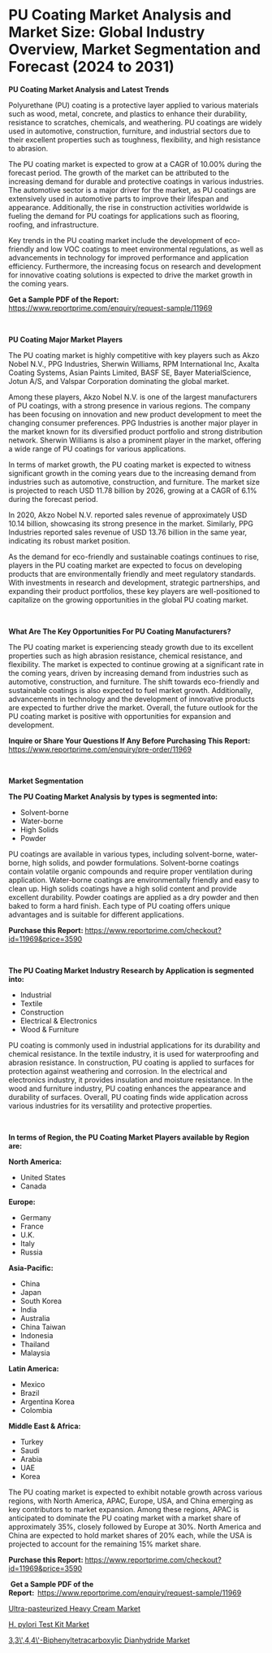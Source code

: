 <p><h1>PU Coating Market Analysis and Market Size: Global Industry Overview, Market Segmentation and Forecast (2024 to 2031)</h1></p><p><strong>PU Coating Market Analysis and Latest Trends</strong></p>
<p><p>Polyurethane (PU) coating is a protective layer applied to various materials such as wood, metal, concrete, and plastics to enhance their durability, resistance to scratches, chemicals, and weathering. PU coatings are widely used in automotive, construction, furniture, and industrial sectors due to their excellent properties such as toughness, flexibility, and high resistance to abrasion.</p><p>The PU coating market is expected to grow at a CAGR of 10.00% during the forecast period. The growth of the market can be attributed to the increasing demand for durable and protective coatings in various industries. The automotive sector is a major driver for the market, as PU coatings are extensively used in automotive parts to improve their lifespan and appearance. Additionally, the rise in construction activities worldwide is fueling the demand for PU coatings for applications such as flooring, roofing, and infrastructure.</p><p>Key trends in the PU coating market include the development of eco-friendly and low VOC coatings to meet environmental regulations, as well as advancements in technology for improved performance and application efficiency. Furthermore, the increasing focus on research and development for innovative coating solutions is expected to drive the market growth in the coming years.</p></p>
<p><strong>Get a Sample PDF of the Report:&nbsp;</strong> <a href="https://www.reportprime.com/enquiry/request-sample/11969">https://www.reportprime.com/enquiry/request-sample/11969</a></p>
<p>&nbsp;</p>
<p><strong>PU Coating Major Market Players</strong></p>
<p><p>The PU coating market is highly competitive with key players such as Akzo Nobel N.V., PPG Industries, Sherwin Williams, RPM International Inc, Axalta Coating Systems, Asian Paints Limited, BASF SE, Bayer MaterialScience, Jotun A/S, and Valspar Corporation dominating the global market. </p><p>Among these players, Akzo Nobel N.V. is one of the largest manufacturers of PU coatings, with a strong presence in various regions. The company has been focusing on innovation and new product development to meet the changing consumer preferences. PPG Industries is another major player in the market known for its diversified product portfolio and strong distribution network. Sherwin Williams is also a prominent player in the market, offering a wide range of PU coatings for various applications.</p><p>In terms of market growth, the PU coating market is expected to witness significant growth in the coming years due to the increasing demand from industries such as automotive, construction, and furniture. The market size is projected to reach USD 11.78 billion by 2026, growing at a CAGR of 6.1% during the forecast period.</p><p>In 2020, Akzo Nobel N.V. reported sales revenue of approximately USD 10.14 billion, showcasing its strong presence in the market. Similarly, PPG Industries reported sales revenue of USD 13.76 billion in the same year, indicating its robust market position.</p><p>As the demand for eco-friendly and sustainable coatings continues to rise, players in the PU coating market are expected to focus on developing products that are environmentally friendly and meet regulatory standards. With investments in research and development, strategic partnerships, and expanding their product portfolios, these key players are well-positioned to capitalize on the growing opportunities in the global PU coating market.</p></p>
<p>&nbsp;</p>
<p><strong>What Are The Key Opportunities For PU Coating Manufacturers?</strong></p>
<p><p>The PU coating market is experiencing steady growth due to its excellent properties such as high abrasion resistance, chemical resistance, and flexibility. The market is expected to continue growing at a significant rate in the coming years, driven by increasing demand from industries such as automotive, construction, and furniture. The shift towards eco-friendly and sustainable coatings is also expected to fuel market growth. Additionally, advancements in technology and the development of innovative products are expected to further drive the market. Overall, the future outlook for the PU coating market is positive with opportunities for expansion and development.</p></p>
<p><strong>Inquire or Share Your Questions If Any Before Purchasing This Report:</strong> <a href="https://www.reportprime.com/enquiry/pre-order/11969">https://www.reportprime.com/enquiry/pre-order/11969</a></p>
<p>&nbsp;</p>
<p><strong>Market Segmentation</strong></p>
<p><strong>The PU Coating Market Analysis by types is segmented into:</strong></p>
<p><ul><li>Solvent-borne</li><li>Water-borne</li><li>High Solids</li><li>Powder</li></ul></p>
<p><p>PU coatings are available in various types, including solvent-borne, water-borne, high solids, and powder formulations. Solvent-borne coatings contain volatile organic compounds and require proper ventilation during application. Water-borne coatings are environmentally friendly and easy to clean up. High solids coatings have a high solid content and provide excellent durability. Powder coatings are applied as a dry powder and then baked to form a hard finish. Each type of PU coating offers unique advantages and is suitable for different applications.</p></p>
<p><strong>Purchase this Report:&nbsp;</strong><a href="https://www.reportprime.com/checkout?id=11969&price=3590">https://www.reportprime.com/checkout?id=11969&price=3590</a></p>
<p>&nbsp;</p>
<p><strong>The PU Coating Market Industry Research by Application is segmented into:</strong></p>
<p><ul><li>Industrial</li><li>Textile</li><li>Construction</li><li>Electrical & Electronics</li><li>Wood & Furniture</li></ul></p>
<p><p>PU coating is commonly used in industrial applications for its durability and chemical resistance. In the textile industry, it is used for waterproofing and abrasion resistance. In construction, PU coating is applied to surfaces for protection against weathering and corrosion. In the electrical and electronics industry, it provides insulation and moisture resistance. In the wood and furniture industry, PU coating enhances the appearance and durability of surfaces. Overall, PU coating finds wide application across various industries for its versatility and protective properties.</p></p>
<p>&nbsp;</p>
<p><strong>In terms of Region, the PU Coating Market Players available by Region are:</strong></p>
<p>
    <p> <strong> North America: </strong>
        <ul>
            <li>United States</li>
            <li>Canada</li>
        </ul>
        </p> 
    <p> <strong> Europe: </strong>
        <ul>
            <li>Germany</li>
            <li>France</li>
            <li>U.K.</li>
            <li>Italy</li>
            <li>Russia</li>
        </ul>
        </p> 
    <p> <strong> Asia-Pacific: </strong>
        <ul>
            <li>China</li>
            <li>Japan</li>
            <li>South Korea</li>
            <li>India</li>
            <li>Australia</li>
            <li>China Taiwan</li>
            <li>Indonesia</li>
            <li>Thailand</li>
            <li>Malaysia</li>
        </ul>
        </p> 
    <p> <strong> Latin America: </strong>
        <ul>
            <li>Mexico</li>
            <li>Brazil</li>
            <li>Argentina Korea</li>
            <li>Colombia</li>
        </ul>
        </p> 
    <p> <strong> Middle East & Africa: </strong>
        <ul>
            <li>Turkey</li>
            <li>Saudi</li>
            <li>Arabia</li>
            <li>UAE</li>
            <li>Korea</li>
        </ul>
    </p>
    </p>
<p><p>The PU coating market is expected to exhibit notable growth across various regions, with North America, APAC, Europe, USA, and China emerging as key contributors to market expansion. Among these regions, APAC is anticipated to dominate the PU coating market with a market share of approximately 35%, closely followed by Europe at 30%. North America and China are expected to hold market shares of 20% each, while the USA is projected to account for the remaining 15% market share.</p></p>
<p><strong>Purchase this Report: </strong><a href="https://www.reportprime.com/checkout?id=11969&price=3590">https://www.reportprime.com/checkout?id=11969&price=3590</a></p>
<p>&nbsp;<strong>Get a Sample PDF of the Report:&nbsp;&nbsp;</strong><a href="https://www.reportprime.com/enquiry/request-sample/11969">https://www.reportprime.com/enquiry/request-sample/11969</a></p>
<p><strong></strong></p>
<p><p><a href="https://view.publitas.com/reportprime-1/ultra-pasteurized-heavy-cream-market-size-market-share-and-global-market-analysis-report-2023-2030/">Ultra-pasteurized Heavy Cream Market</a></p><p><a href="https://view.publitas.com/reportprime-1/h-pylori-test-kit-market-analysis-examines-its-scope-on-growth-opportunities-and-forecasted-trends-spanning-from-2023-to-2030/">H. pylori Test Kit Market</a></p><p><a href="https://view.publitas.com/reportprime-1/33-44-biphenyltetracarboxylic-dianhydride-market-challenges-opportunities-and-growth-drivers-and-major-market-players-forecasted-for-period-from-2023-2030/">3,3\',4,4\'-Biphenyltetracarboxylic Dianhydride Market</a></p></p>